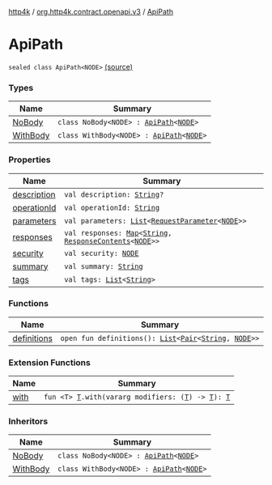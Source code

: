 [http4k](../../index.md) / [org.http4k.contract.openapi.v3](../index.md) / [ApiPath](./index.md)

# ApiPath

`sealed class ApiPath<NODE>` [(source)](https://github.com/http4k/http4k/blob/master/http4k-contract/src/main/kotlin/org/http4k/contract/openapi/v3/model.kt#L22)

### Types

| Name | Summary |
|---|---|
| [NoBody](-no-body/index.md) | `class NoBody<NODE> : `[`ApiPath`](./index.md)`<`[`NODE`](-no-body/index.md#NODE)`>` |
| [WithBody](-with-body/index.md) | `class WithBody<NODE> : `[`ApiPath`](./index.md)`<`[`NODE`](-with-body/index.md#NODE)`>` |

### Properties

| Name | Summary |
|---|---|
| [description](description.md) | `val description: `[`String`](https://kotlinlang.org/api/latest/jvm/stdlib/kotlin/-string/index.html)`?` |
| [operationId](operation-id.md) | `val operationId: `[`String`](https://kotlinlang.org/api/latest/jvm/stdlib/kotlin/-string/index.html) |
| [parameters](parameters.md) | `val parameters: `[`List`](https://kotlinlang.org/api/latest/jvm/stdlib/kotlin.collections/-list/index.html)`<`[`RequestParameter`](../-request-parameter/index.md)`<`[`NODE`](index.md#NODE)`>>` |
| [responses](responses.md) | `val responses: `[`Map`](https://kotlinlang.org/api/latest/jvm/stdlib/kotlin.collections/-map/index.html)`<`[`String`](https://kotlinlang.org/api/latest/jvm/stdlib/kotlin/-string/index.html)`, `[`ResponseContents`](../-response-contents/index.md)`<`[`NODE`](index.md#NODE)`>>` |
| [security](security.md) | `val security: `[`NODE`](index.md#NODE) |
| [summary](summary.md) | `val summary: `[`String`](https://kotlinlang.org/api/latest/jvm/stdlib/kotlin/-string/index.html) |
| [tags](tags.md) | `val tags: `[`List`](https://kotlinlang.org/api/latest/jvm/stdlib/kotlin.collections/-list/index.html)`<`[`String`](https://kotlinlang.org/api/latest/jvm/stdlib/kotlin/-string/index.html)`>` |

### Functions

| Name | Summary |
|---|---|
| [definitions](definitions.md) | `open fun definitions(): `[`List`](https://kotlinlang.org/api/latest/jvm/stdlib/kotlin.collections/-list/index.html)`<`[`Pair`](https://kotlinlang.org/api/latest/jvm/stdlib/kotlin/-pair/index.html)`<`[`String`](https://kotlinlang.org/api/latest/jvm/stdlib/kotlin/-string/index.html)`, `[`NODE`](index.md#NODE)`>>` |

### Extension Functions

| Name | Summary |
|---|---|
| [with](../../org.http4k.core/with.md) | `fun <T> `[`T`](../../org.http4k.core/with.md#T)`.with(vararg modifiers: (`[`T`](../../org.http4k.core/with.md#T)`) -> `[`T`](../../org.http4k.core/with.md#T)`): `[`T`](../../org.http4k.core/with.md#T) |

### Inheritors

| Name | Summary |
|---|---|
| [NoBody](-no-body/index.md) | `class NoBody<NODE> : `[`ApiPath`](./index.md)`<`[`NODE`](-no-body/index.md#NODE)`>` |
| [WithBody](-with-body/index.md) | `class WithBody<NODE> : `[`ApiPath`](./index.md)`<`[`NODE`](-with-body/index.md#NODE)`>` |
